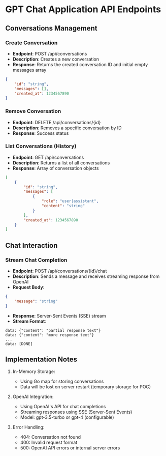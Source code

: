 # GPT Chat Application API Endpoints

## Conversations Management

### Create Conversation
- **Endpoint**: POST /api/conversations
- **Description**: Creates a new conversation
- **Response**: Returns the created conversation ID and initial empty messages array
```json
{
    "id": "string",
    "messages": [],
    "created_at": 1234567890
}
```

### Remove Conversation
- **Endpoint**: DELETE /api/conversations/{id}
- **Description**: Removes a specific conversation by ID
- **Response**: Success status

### List Conversations (History)
- **Endpoint**: GET /api/conversations
- **Description**: Returns a list of all conversations
- **Response**: Array of conversation objects
```json
[
    {
        "id": "string",
        "messages": [
            {
                "role": "user|assistant",
                "content": "string"
            }
        ],
        "created_at": 1234567890
    }
]
```

## Chat Interaction

### Stream Chat Completion
- **Endpoint**: POST /api/conversations/{id}/chat
- **Description**: Sends a message and receives streaming response from OpenAI
- **Request Body**:
```json
{
    "message": "string"
}
```
- **Response**: Server-Sent Events (SSE) stream
- **Stream Format**:
```
data: {"content": "partial response text"}
data: {"content": "more response text"}
...
data: [DONE]
```

## Implementation Notes

1. In-Memory Storage:
   - Using Go map for storing conversations
   - Data will be lost on server restart (temporary storage for POC)

2. OpenAI Integration:
   - Using OpenAI's API for chat completions
   - Streaming responses using SSE (Server-Sent Events)
   - Model: gpt-3.5-turbo or gpt-4 (configurable)

3. Error Handling:
   - 404: Conversation not found
   - 400: Invalid request format
   - 500: OpenAI API errors or internal server errors
